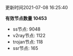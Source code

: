 更新时间2021-07-08 16:25:40

**有效节点数量 10453**
- ss节点: 9048
- v2ray节点: 1122
- trojan节点: 118
- ssr节点: 165
